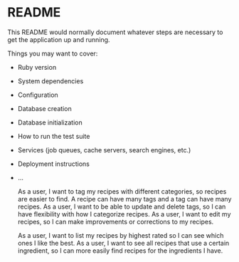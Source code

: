 # README

This README would normally document whatever steps are necessary to get the
application up and running.

Things you may want to cover:

* Ruby version

* System dependencies

* Configuration

* Database creation

* Database initialization

* How to run the test suite

* Services (job queues, cache servers, search engines, etc.)

* Deployment instructions

* ...



    <!-- As a user, I want to add a recipe with ingredients and instructions, so I remember how to prepare my favorite dishes. -->
    As a user, I want to tag my recipes with different categories, so recipes are easier to find. A recipe can have many tags and a tag can have many recipes.
    As a user, I want to be able to update and delete tags, so I can have flexibility with how I categorize recipes.
    As a user, I want to edit my recipes, so I can make improvements or corrections to my recipes.
    <!-- As a user, I want to be able to delete recipes I don't like or use, so I don't have to see them as choices. -->
    <!-- As a user, I want to rate my recipes, so I know which ones are the best. -->
    As a user, I want to list my recipes by highest rated so I can see which ones I like the best.
    As a user, I want to see all recipes that use a certain ingredient, so I can more easily find recipes for the ingredients I have.
